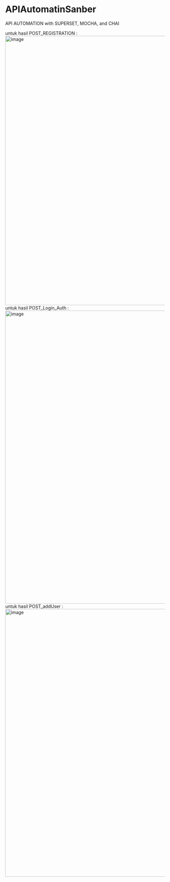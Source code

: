 # APIAutomatinSanber
API AUTOMATION with SUPERSET, MOCHA, and CHAI


untuk hasil POST_REGISTRATION : <img width="850" alt="image" src="https://user-images.githubusercontent.com/19841139/220235446-3e07a797-1a27-49d0-8b6d-8d26b199eda6.png">
untuk hasil POST_Login_Auth : <img width="925" alt="image" src="https://user-images.githubusercontent.com/19841139/220237579-0c513a93-fdd4-488b-ad06-35547336ea45.png">
untuk hasil POST_addUser : <img width="845" alt="image" src="https://user-images.githubusercontent.com/19841139/220283602-d74ac02a-14f5-4654-a0a7-2f63c2d0fe37.png">


